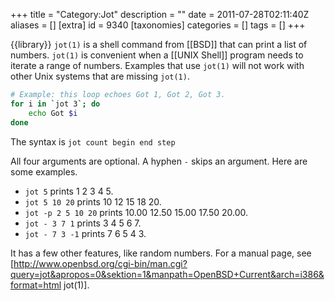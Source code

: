 +++
title = "Category:Jot"
description = ""
date = 2011-07-28T02:11:40Z
aliases = []
[extra]
id = 9340
[taxonomies]
categories = []
tags = []
+++

{{library}}
<code>jot(1)</code> is a shell command from [[BSD]] that can print a list of numbers. <code>jot(1)</code> is convenient when a [[UNIX Shell]] program needs to iterate a range of numbers. Examples that use <code>jot(1)</code> will not work with other Unix systems that are missing <code>jot(1)</code>.


```bash
# Example: this loop echoes Got 1, Got 2, Got 3.
for i in `jot 3`; do
	echo Got $i
done
```


The syntax is <code>jot count begin end step</code>

All four arguments are optional. A hyphen <code>-</code> skips an argument. Here are some examples.

* <code>jot 5</code> prints 1 2 3 4 5.
* <code>jot 5 10 20</code> prints 10 12 15 18 20.
* <code>jot -p 2 5 10 20</code> prints 10.00 12.50 15.00 17.50 20.00. 
* <code>jot - 3 7 1</code> prints 3 4 5 6 7.
* <code>jot - 7 3 -1</code> prints 7 6 5 4 3.

It has a few other features, like random numbers. For a manual page, see [http://www.openbsd.org/cgi-bin/man.cgi?query=jot&apropos=0&sektion=1&manpath=OpenBSD+Current&arch=i386&format=html jot(1)].
